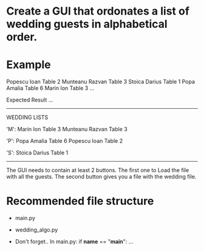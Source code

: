 # Create a GUI that ordonates a list of wedding guests in alphabetical order.

# Example 

Popescu Ioan Table 2
Munteanu Razvan Table 3
Stoica Darius Table 1
Popa Amalia Table 6
Marin Ion Table 3
...

Expected Result ...

----

WEDDING LISTS

'M':
Marin Ion Table 3
Munteanu Razvan Table 3

'P':
Popa Amalia Table 6
Popescu Ioan Table 2

'S':
Stoica Darius Table 1

--------

The GUI needs to contain at least 2 buttons.
The first one to Load the file with all the guests.
The second button gives you a file with the wedding file.

# Recommended file structure
- main.py
- wedding_algo.py

- Don't forget..
    In main.py: 
        if __name__ == "__main__":
            ...